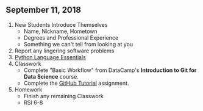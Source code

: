 ## September 11, 2018
1. New Students Introduce Themselves
   - Name, Nickname, Hometown
   - Degrees and Professional Experience
   - Something we can't tell from looking at you
2. Report any lingering software problems
3. [Python Language Essentials](../Slides/L2_Python_Essentials.slides.html)
4. Classwork
   - Complete "Basic Workflow" from DataCamp's **Introduction to Git for Data Science** course.
   - Complete the [GitHub Tutorial](../Tutorials/GitHub) assignment.
5. Homework
   - Finish any remaining Classwork
   - RSI 6-8
